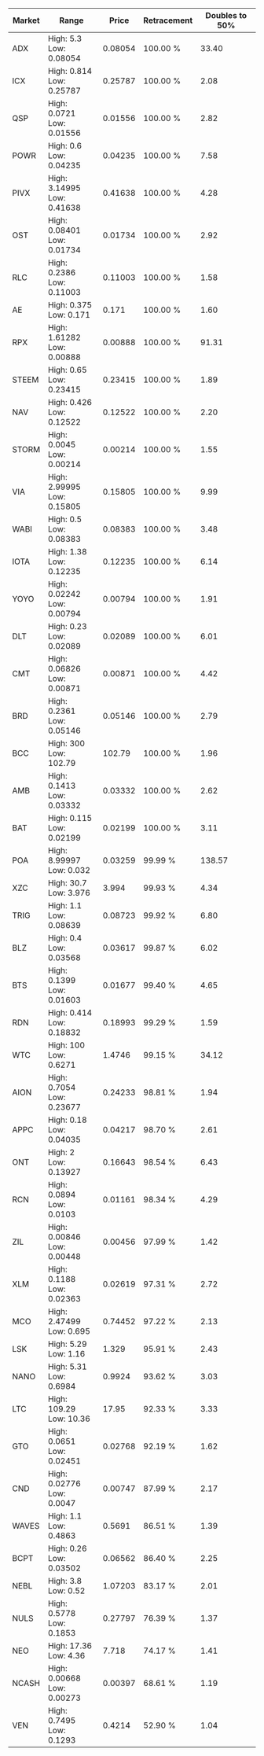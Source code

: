 | Market | Range | Price| Retracement | Doubles to 50% |
| --- | --- | --- | --- | --- |
| ADX | High: 5.3<br />Low: 0.08054 | 0.08054 | 100.00 % | 33.40 |
| ICX | High: 0.814<br />Low: 0.25787 | 0.25787 | 100.00 % | 2.08 |
| QSP | High: 0.0721<br />Low: 0.01556 | 0.01556 | 100.00 % | 2.82 |
| POWR | High: 0.6<br />Low: 0.04235 | 0.04235 | 100.00 % | 7.58 |
| PIVX | High: 3.14995<br />Low: 0.41638 | 0.41638 | 100.00 % | 4.28 |
| OST | High: 0.08401<br />Low: 0.01734 | 0.01734 | 100.00 % | 2.92 |
| RLC | High: 0.2386<br />Low: 0.11003 | 0.11003 | 100.00 % | 1.58 |
| AE | High: 0.375<br />Low: 0.171 | 0.171 | 100.00 % | 1.60 |
| RPX | High: 1.61282<br />Low: 0.00888 | 0.00888 | 100.00 % | 91.31 |
| STEEM | High: 0.65<br />Low: 0.23415 | 0.23415 | 100.00 % | 1.89 |
| NAV | High: 0.426<br />Low: 0.12522 | 0.12522 | 100.00 % | 2.20 |
| STORM | High: 0.0045<br />Low: 0.00214 | 0.00214 | 100.00 % | 1.55 |
| VIA | High: 2.99995<br />Low: 0.15805 | 0.15805 | 100.00 % | 9.99 |
| WABI | High: 0.5<br />Low: 0.08383 | 0.08383 | 100.00 % | 3.48 |
| IOTA | High: 1.38<br />Low: 0.12235 | 0.12235 | 100.00 % | 6.14 |
| YOYO | High: 0.02242<br />Low: 0.00794 | 0.00794 | 100.00 % | 1.91 |
| DLT | High: 0.23<br />Low: 0.02089 | 0.02089 | 100.00 % | 6.01 |
| CMT | High: 0.06826<br />Low: 0.00871 | 0.00871 | 100.00 % | 4.42 |
| BRD | High: 0.2361<br />Low: 0.05146 | 0.05146 | 100.00 % | 2.79 |
| BCC | High: 300<br />Low: 102.79 | 102.79 | 100.00 % | 1.96 |
| AMB | High: 0.1413<br />Low: 0.03332 | 0.03332 | 100.00 % | 2.62 |
| BAT | High: 0.115<br />Low: 0.02199 | 0.02199 | 100.00 % | 3.11 |
| POA | High: 8.99997<br />Low: 0.032 | 0.03259 | 99.99 % | 138.57 |
| XZC | High: 30.7<br />Low: 3.976 | 3.994 | 99.93 % | 4.34 |
| TRIG | High: 1.1<br />Low: 0.08639 | 0.08723 | 99.92 % | 6.80 |
| BLZ | High: 0.4<br />Low: 0.03568 | 0.03617 | 99.87 % | 6.02 |
| BTS | High: 0.1399<br />Low: 0.01603 | 0.01677 | 99.40 % | 4.65 |
| RDN | High: 0.414<br />Low: 0.18832 | 0.18993 | 99.29 % | 1.59 |
| WTC | High: 100<br />Low: 0.6271 | 1.4746 | 99.15 % | 34.12 |
| AION | High: 0.7054<br />Low: 0.23677 | 0.24233 | 98.81 % | 1.94 |
| APPC | High: 0.18<br />Low: 0.04035 | 0.04217 | 98.70 % | 2.61 |
| ONT | High: 2<br />Low: 0.13927 | 0.16643 | 98.54 % | 6.43 |
| RCN | High: 0.0894<br />Low: 0.0103 | 0.01161 | 98.34 % | 4.29 |
| ZIL | High: 0.00846<br />Low: 0.00448 | 0.00456 | 97.99 % | 1.42 |
| XLM | High: 0.1188<br />Low: 0.02363 | 0.02619 | 97.31 % | 2.72 |
| MCO | High: 2.47499<br />Low: 0.695 | 0.74452 | 97.22 % | 2.13 |
| LSK | High: 5.29<br />Low: 1.16 | 1.329 | 95.91 % | 2.43 |
| NANO | High: 5.31<br />Low: 0.6984 | 0.9924 | 93.62 % | 3.03 |
| LTC | High: 109.29<br />Low: 10.36 | 17.95 | 92.33 % | 3.33 |
| GTO | High: 0.0651<br />Low: 0.02451 | 0.02768 | 92.19 % | 1.62 |
| CND | High: 0.02776<br />Low: 0.0047 | 0.00747 | 87.99 % | 2.17 |
| WAVES | High: 1.1<br />Low: 0.4863 | 0.5691 | 86.51 % | 1.39 |
| BCPT | High: 0.26<br />Low: 0.03502 | 0.06562 | 86.40 % | 2.25 |
| NEBL | High: 3.8<br />Low: 0.52 | 1.07203 | 83.17 % | 2.01 |
| NULS | High: 0.5778<br />Low: 0.1853 | 0.27797 | 76.39 % | 1.37 |
| NEO | High: 17.36<br />Low: 4.36 | 7.718 | 74.17 % | 1.41 |
| NCASH | High: 0.00668<br />Low: 0.00273 | 0.00397 | 68.61 % | 1.19 |
| VEN | High: 0.7495<br />Low: 0.1293 | 0.4214 | 52.90 % | 1.04 |
